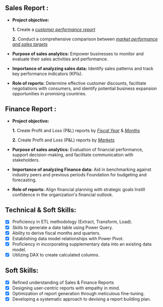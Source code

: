 ## Sales Report :


- **Project objective:** 

    **1.** Create a _[customer performance report]()_ 

    **2.** Conduct a comprehensive comparison between _[market performance and sales targets](https://github.com/GaddiPoPo/Excel-Sales-Analytics/blob/main/my%20second%20sales%20report.pdf)_

- **Purpose of sales analytics:** Empower businesses to monitor and evaluate their sales activities and performance.

- **Importance of analyzing sales data:** Identify sales patterns and track key performance indicators (KPIs).

- **Role of reports:** Determine effective customer discounts, facilitate negotiations with consumers, and identify potential business expansion opportunities in promising countries.


## Finance Report :

- **Project objective:** 

    **1.** Create Profit and Loss (P&L) reports by _[Fiscal Year](https://github.com/GaddiPoPo/Excel-P-L-Reports/blob/main/report6.pdf)_ & _[Months](https://github.com/GaddiPoPo/Excel-P-L-Reports/blob/main/report%20-5.pdf)_ 

   **2.** Create Profit and Loss (P&L) reports by _[Markets](https://github.com/GaddiPoPo/Excel-P-L-Reports/blob/main/report-7.pdf)_

- **Purpose of sales analytics:** Evaluation of financial performance, support decision-making, and facilitate communication with stakeholders.

- **Importance of analyzing Finance data:** Aid in benchmarking against industry peers and previous periods Foundation for budgeting and forecasting.

- **Role of reports:** Align financial planning with strategic goals Instill confidence in the organization's financial outlook.


## Technical & Soft Skills:
- [x]	Proficiency in ETL methodology (Extract, Transform, Load).
- [x]	Skills to generate a date table using Power Query.
- [x]	Ability to derive fiscal months and quarters.
- [x]	Establishing data model relationships with Power Pivot.
- [x]	Proficiency in incorporating supplementary data into an existing data model.
- [x]	Utilizing DAX to create calculated columns.

## Soft Skills:
- [x]	Refined understanding of Sales & Finance Reports
- [x]	Designing user-centric reports with empathy in mind.
- [x]	Optimization of report generation through meticulous fine-tuning.
- [x]	Developing a systematic approach to devising a report building plan.
